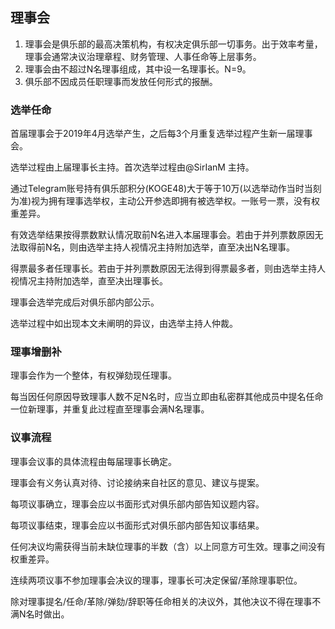 ## 理事会
1. 理事会是俱乐部的最高决策机构，有权决定俱乐部一切事务。出于效率考量，理事会通常决议治理章程、财务管理、人事任命等上层事务。
1. 理事会由不超过N名理事组成，其中设一名理事长。N=9。
1. 俱乐部不因成员任职理事而发放任何形式的报酬。

### 选举任命
首届理事会于2019年4月选举产生，之后每3个月重复选举过程产生新一届理事会。

选举过程由上届理事长主持。首次选举过程由@SirIanM 主持。

通过Telegram账号持有俱乐部积分(KOGE48)大于等于10万(以选举动作当时当刻为准)视为拥有理事选举权，主动公开参选即拥有被选举权。一账号一票，没有权重差异。

有效选举结果按得票数默认情况取前N名进入本届理事会。若由于并列票数原因无法取得前N名，则由选举主持人视情况主持附加选举，直至决出N名理事。

得票最多者任理事长。若由于并列票数原因无法得到得票最多者，则由选举主持人视情况主持附加选举，直至决出理事长。

理事会选举完成后对俱乐部内部公示。

选举过程中如出现本文未阐明的异议，由选举主持人仲裁。

### 理事增删补
理事会作为一个整体，有权弹劾现任理事。

每当因任何原因导致理事人数不足N名时，应当立即由私密群其他成员中提名任命一位新理事，并重复此过程直至理事会满N名理事。

### 议事流程
理事会议事的具体流程由每届理事长确定。

理事会有义务认真对待、讨论接纳来自社区的意见、建议与提案。

每项议事确立，理事会应以书面形式对俱乐部内部告知议题内容。

每项议事结束，理事会应以书面形式对俱乐部内部告知议事结果。

任何决议均需获得当前未缺位理事的半数（含）以上同意方可生效。理事之间没有权重差异。

连续两项议事不参加理事会决议的理事，理事长可决定保留/革除理事职位。

除对理事提名/任命/革除/弹劾/辞职等任命相关的决议外，其他决议不得在理事不满N名时做出。
